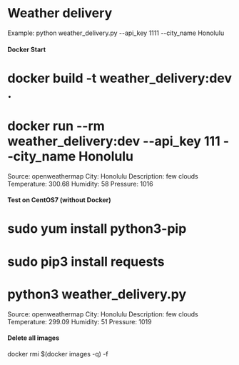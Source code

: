 # Weather delivery


Example:
python weather_delivery.py --api_key 1111 --city_name Honolulu

#### Docker Start
# docker build -t weather_delivery:dev .
# docker run --rm weather_delivery:dev --api_key 111 --city_name Honolulu
Source: openweathermap
City: Honolulu
Description: few clouds
Temperature: 300.68
Humidity: 58
Pressure: 1016

#### Test on CentOS7 (without Docker)
# sudo yum install python3-pip
# sudo pip3 install requests
# python3 weather_delivery.py 
Source: openweathermap
City: Honolulu
Description: few clouds
Temperature: 299.09
Humidity: 51
Pressure: 1019

#### Delete all images
docker rmi $(docker images -q) -f
